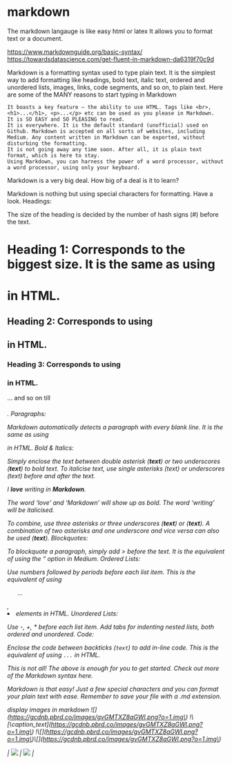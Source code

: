 # markdown

The markdown langauge is like easy html or latex
It allows you to format text or a document.

https://www.markdownguide.org/basic-syntax/
https://towardsdatascience.com/get-fluent-in-markdown-da6319f70c9d

Markdown is a formatting syntax used to type plain text. It is the simplest way to add formatting like headings, bold text, italic text, ordered and unordered lists, images, links, code segments, and so on, to plain text. Here are some of the MANY reasons to start typing in Markdown

    It boasts a key feature — the ability to use HTML. Tags like <br>, <h1>...</h1>, <p>...</p> etc can be used as you please in Markdown.
    It is SO EASY and SO PLEASING to read.
    It is everywhere. It is the default standard (unofficial) used on Github. Markdown is accepted on all sorts of websites, including Medium. Any content written in Markdown can be exported, without disturbing the formatting.
    It is not going away any time soon. After all, it is plain text format, which is here to stay.
    Using Markdown, you can harness the power of a word processor, without a word processor, using only your keyboard.

Markdown is a very big deal. How big of a deal is it to learn?

Markdown is nothing but using special characters for formatting. Have a look.
Headings:

The size of the heading is decided by the number of hash signs (#) before the text.

# Heading 1: Corresponds to the biggest size. It is the same as using <h1> in HTML.

## Heading 2: Corresponds to using <h2> in HTML.

### Heading 3: Corresponds to using <h3> in HTML.

… and so on till <h6>.
Paragraphs:

Markdown automatically detects a paragraph with every blank line. It is the same as using <p> in HTML.
Bold & Italics:

Simply enclose the text between double asterisk (**text**) or two underscores (__text__) to bold text. To italicise text, use single asterisks (*text*) or underscores (_text_) before and after the text.

I **love** _writing_ in __Markdown__.

The word ‘love’ and ‘Markdown’ will show up as bold. The word ‘writing’ will be italicised.

To combine, use three asterisks or three underscores (***text***) or (___text___). A combination of two asterisks and one underscore and vice versa can also be used (**_text_**).
Blockquotes:

To blockquote a paragraph, simply add > before the text. It is the equivalent of using the “ option in Medium.
Ordered Lists:

Use numbers followed by periods before each list item. This is the equivalent of using <ol>...</ol>, <li> elements in HTML.
Unordered Lists:

Use -, +, * before each list item. Add tabs for indenting nested lists, both ordered and unordered.
Code:

Enclose the code between backticks (`text`) to add in-line code. This is the equivalent of using <code>...</code> in HTML.

This is not all! The above is enough for you to get started. Check out more of the Markdown syntax here.

Markdown is that easy! Just a few special characters and you can format your plain text with ease. Remember to save your file with a .md extension.

display images in markdown
\!\[\]\(https://gcdnb.pbrd.co/images/gvGMTXZ8aGWl.png?o=1.img\)
\!\\[\caption_text]\(https://gcdnb.pbrd.co/images/gvGMTXZ8aGWl.png?o=1.img\)
\!\\[\]\(https://gcdnb.pbrd.co/images/gvGMTXZ8aGWl.png?o=1.img\)\\[\]\(https://gcdnb.pbrd.co/images/gvGMTXZ8aGWl.png?o=1.img\)

 | ![](https://gcdnb.pbrd.co/images/gvGMTXZ8aGWl.png?o=1.img) | ![](https://gcdnb.pbrd.co/images/gvGMTXZ8aGWl.png?o=1.img) |  
 
